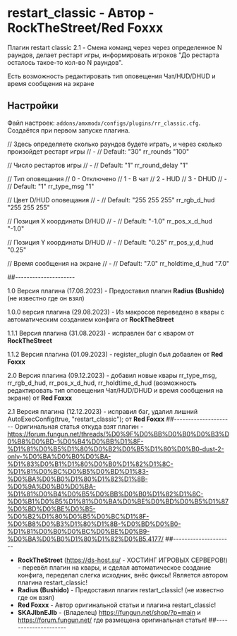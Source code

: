 #  restart_classic - Автор - RockTheStreet/Red Foxxx

Плагин restart classic 2.1 - Смена команд через через определенное N раундов, делает рестарт игры, информировать игроков  "До рестарта осталось такое-то кол-во N раундов".

Есть возможность редактировать тип оповещения Чат/HUD/DHUD и время сообщения на экране

## Настройки

Файл настроек: `addons/amxmodx/configs/plugins/rr_classic.cfg`. Создаётся при первом запуске плагина.

// Здесь определяете сколько раундов будете играть, и через сколько произойдет рестарт игры
// -
// Default: "30"
rr_rounds "100"

// Число рестартов игры
// -
// Default: "1"
rr_round_delay "1"

// Тип оповещания
// 0 - Отключено
// 1 - В чат
// 2 - HUD
// 3 - DHUD
// -
// Default: "1"
rr_type_msg "1"

// Цвет D/HUD оповещания
// -
// Default: "255 255 255"
rr_rgb_d_hud "255 255 255"

// Позиция X координаты D/HUD
// -
// Default: "-1.0"
rr_pos_x_d_hud "-1.0"

// Позиция Y координаты D/HUD
// -
// Default: "0.25"
rr_pos_y_d_hud "0.25"

// Время сообщения на экране
// -
// Default: "7.0"
rr_holdtime_d_hud "7.0"

##---------------------

1.0 Версия плагина (17.08.2023) - Предоставил плагин **Radius (Bushido)**  (не известно где он взял)

1.0.0 версия плагина (29.08.2023) - Из макросов переведено в квары с автоматическим созданием конфига от **RockTheStreet**

1.1.1 Версия плагина (31.08.2023) - исправлен баг с кваром от **RockTheStreet**

1.1.2 Версия плагина (01.09.2023) - register_plugin был добавлен от **Red Foxxx** 

2.0 Версия плагина (09.12.2023) - добавил новые квары rr_type_msg, rr_rgb_d_hud, rr_pos_x_d_hud, rr_holdtime_d_hud (возможность редактировать тип оповещения Чат/HUD/DHUD и время сообщения на экране) от **Red Foxxx** 

2.1 Версия плагина (12.12.2023) - исправил баг, удалил лишний AutoExecConfig(true, "restart_classic"); от **Red Foxxx** 
##---------------------
Оригинальная статья откуда взят плагин -
https://forum.fungun.net/threads/%D0%9F%D0%BB%D0%B0%D0%B3%D0%B8%D0%BD-%D0%B4%D0%BB%D1%8F-%D1%81%D0%B5%D1%80%D0%B2%D0%B5%D1%80%D0%B0-dust-2-only-%D0%BA%D0%B0%D0%BA-%D1%83%D0%B1%D1%80%D0%B0%D1%82%D1%8C-%D1%81%D0%BC%D0%B5%D0%BD%D1%83-%D0%BA%D0%B0%D1%80%D1%82%D1%8B-%D0%9A%D0%B0%D0%BA-%D1%81%D0%B4%D0%B5%D0%BB%D0%B0%D1%82%D1%8C-%D0%B1%D0%B5%D1%81%D0%BA%D0%BE%D0%BD%D0%B5%D1%87%D0%BD%D0%BE%D0%B5-%D0%B2%D1%80%D0%B5%D0%BC%D1%8F-%D0%B8%D0%B3%D1%80%D1%8B-%D0%BD%D0%B0-%D1%81%D0%B0%D0%BC%D0%BE%D0%B9-%D0%BA%D0%B0%D1%80%D1%82%D0%B5.4177/
##---------------------

- **RockTheStreet** (https://ds-host.su/ - ХОСТИНГ ИГРОВЫХ СЕРВЕРОВ!) - перевёл плагин на квары, и сделал автоматическое создание конфига, переделал слегка исходник, внёс фиксы! Является автором плагина restart_classic!
- **Radius (Bushido)** - Предоставил плагин restart_classic! (не известно где он взял)
- **Red Foxxx** - Автор оригинальной статьи и плагина restart_classic!
- **SKAJIbnEJIb** - (Владелец) https://fungun.net/shop/?p=main и https://forum.fungun.net/ где размещена оригинальная статья! 
##---------------------

 
